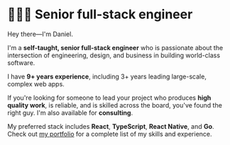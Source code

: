 # 👨🏻‍💻 Senior full-stack engineer

Hey there—I'm Daniel.

I'm a **self-taught, senior full-stack engineer** who is passionate about the intersection of engineering, design, and business in building world-class software.

I have **9+ years experience**, including 3+ years leading large-scale, complex web apps. 

If you're looking for someone to lead your project who produces **high quality work**, is reliable, and is skilled across the board, you've found the right guy. I'm also available for **consulting**.

My preferred stack includes **React**, **TypeScript**, **React Native**, and **Go**. Check out [my portfolio](https://daniel.emeralde.me) for a complete list of my skills and experience.

